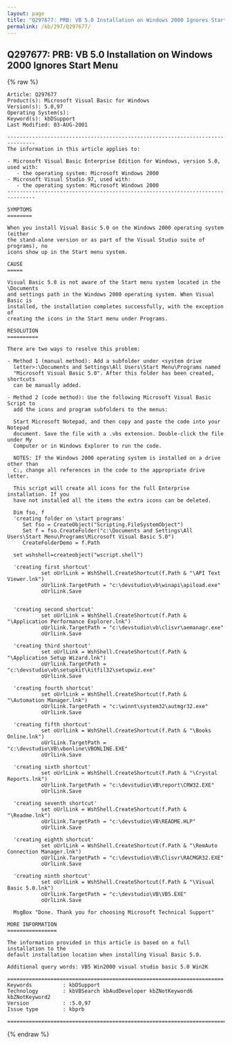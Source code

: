 ```yaml
---
layout: page
title: "Q297677: PRB: VB 5.0 Installation on Windows 2000 Ignores Start Menu"
permalink: /kb/297/Q297677/
---
```


## Q297677: PRB: VB 5.0 Installation on Windows 2000 Ignores Start Menu

{% raw %}

	Article: Q297677
	Product(s): Microsoft Visual Basic for Windows
	Version(s): 5.0,97
	Operating System(s): 
	Keyword(s): kbDSupport
	Last Modified: 03-AUG-2001
	
	-------------------------------------------------------------------------------
	The information in this article applies to:
	
	- Microsoft Visual Basic Enterprise Edition for Windows, version 5.0, used with:
	   - the operating system: Microsoft Windows 2000 
	- Microsoft Visual Studio 97, used with:
	   - the operating system: Microsoft Windows 2000 
	-------------------------------------------------------------------------------
	
	SYMPTOMS
	========
	
	When you install Visual Basic 5.0 on the Windows 2000 operating system (either
	the stand-alone version or as part of the Visual Studio suite of programs), no
	icons show up in the Start menu system.
	
	CAUSE
	=====
	
	Visual Basic 5.0 is not aware of the Start menu system located in the \Documents
	and settings path in the Windows 2000 operating system. When Visual Basic is
	installed, the installation completes successfully, with the exception of
	creating the icons in the Start menu under Programs.
	
	RESOLUTION
	==========
	
	There are two ways to resolve this problem:
	
	- Method 1 (manual method): Add a subfolder under <system drive
	  letter>:\Documents and Settings\All Users\Start Menu\Programs named
	  "Microsoft Visual Basic 5.0". After this folder has been created, shortcuts
	  can be manually added.
	
	- Method 2 (code method): Use the following Microsoft Visual Basic Script to
	  add the icons and program subfolders to the menus:
	
	  Start Microsoft Notepad, and then copy and paste the code into your Notepad
	  document. Save the file with a .vbs extension. Double-click the file under My
	  Computer or in Windows Explorer to run the code.
	
	  NOTES: If the Windows 2000 operating system is installed on a drive other than
	  C:, change all references in the code to the appropriate drive letter.
	
	  This script will create all icons for the full Enterprise installation. If you
	  have not installed all the items the extra icons can be deleted.
	
	  Dim fso, f
	  'creating folder on \start programs'
	     Set fso = CreateObject("Scripting.FileSystemObject")
	     Set f = fso.CreateFolder("c:\Documents and Settings\All Users\Start Menu\Programs\Microsoft Visual Basic 5.0")
	     CreateFolderDemo = f.Path
	
	  set wshshell=createobject("wscript.shell")
	
	  'creating first shortcut'
	           set oUrlLink = WshShell.CreateShortcut(f.Path & "\API Text Viewer.lnk")
	           oUrlLink.TargetPath = "c:\devstudio\vb\winapi\apiload.exe"
	           oUrlLink.Save
	        
	
	  'creating second shortcut' 
	           set oUrlLink = WshShell.CreateShortcut(f.Path & "\Application Performance Explorer.lnk")
	           oUrlLink.TargetPath = "c:\devstudio\vb\clisvr\aemanagr.exe"
	           oUrlLink.Save
	
	  'creating third shortcut'
	           set oUrlLink = WshShell.CreateShortcut(f.Path & "\Application Setup Wizard.lnk")
	           oUrlLink.TargetPath = "c:\devstudio\vb\setupkit\kitfil32\setupwiz.exe"
	           oUrlLink.Save
	
	  'creating fourth shortcut'
	           set oUrlLink = WshShell.CreateShortcut(f.Path & "\Automation Manager.lnk")
	           oUrlLink.TargetPath = "c:\winnt\system32\autmgr32.exe"
	           oUrlLink.Save
	
	  'creating fifth shortcut'
	           set oUrlLink = WshShell.CreateShortcut(f.Path & "\Books Online.lnk")
	           oUrlLink.TargetPath = "c:\devstudio\VB\vbonline\VBONLINE.EXE"
	           oUrlLink.Save
	
	  'creating sixth shortcut'
	           set oUrlLink = WshShell.CreateShortcut(f.Path & "\Crystal Reports.lnk")
	           oUrlLink.TargetPath = "c:\devstudio\VB\report\CRW32.EXE"
	           oUrlLink.Save
	
	  'creating seventh shortcut'
	           set oUrlLink = WshShell.CreateShortcut(f.Path & "\Readme.lnk")
	           oUrlLink.TargetPath = "c:\devstudio\VB\README.HLP"
	           oUrlLink.Save
	
	  'creating eighth shortcut'
	           set oUrlLink = WshShell.CreateShortcut(f.Path & "\RemAuto Connection Manager.lnk")
	           oUrlLink.TargetPath = "c:\devstudio\VB\Clisvr\RACMGR32.EXE"
	           oUrlLink.Save
	
	  'creating ninth shortcut' 
	           set oUrlLink = WshShell.CreateShortcut(f.Path & "\Visual Basic 5.0.lnk")
	           oUrlLink.TargetPath = "c:\devstudio\VB\VB5.EXE"
	           oUrlLink.Save
	
	  MsgBox "Done. Thank you for choosing Microsoft Technical Support"
	
	MORE INFORMATION
	================
	
	The information provided in this article is based on a full installation to the
	default installation location when installing Visual Basic 5.0.
	
	Additional query words: VB5 Win2000 visual studio basic 5.0 Win2K
	
	======================================================================
	Keywords          : kbDSupport 
	Technology        : kbVBSearch kbAudDeveloper kbZNotKeyword6 kbZNotKeyword2
	Version           : :5.0,97
	Issue type        : kbprb
	
	=============================================================================
	

{% endraw %}

